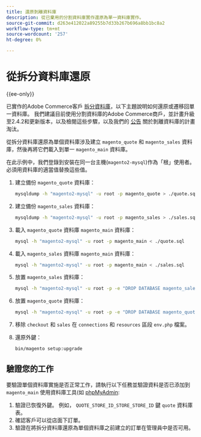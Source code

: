 ```yaml
---
title: 還原剝離資料庫
description: 從已棄用的分割資料庫實作還原為單一資料庫實作。
source-git-commit: d263e412022a89255b7d33b267b696a8bb1bc8a2
workflow-type: tm+mt
source-wordcount: '257'
ht-degree: 0%

---
```



# 從拆分資料庫還原

{{ee-only}}

已實作的Adobe Commerce客戶 [拆分資料庫](multi-master.md)，以下主題說明如何還原或遷移回單一資料庫。 我們建議目前使用分割資料庫的Adobe Commerce商戶，並計畫升級至2.4.2和更新版本，以及檢閱這些步驟，以及我們的 [公告](https://community.magento.com/t5/Magento-DevBlog/Deprecation-of-Split-Database-in-Magento-Commerce/ba-p/465187) 關於剝離資料庫的計畫淘汰。

從拆分資料庫還原為單個資料庫涉及建立 `magento_quote` 和 `magento_sales` 資料庫，然後再將它們載入到單一 `magento_main` 資料庫。

在此示例中，我們登錄到安裝在同一台主機(`magento2-mysql`)作為「根」使用者。 必須用資料庫的適當值替換這些值。

1. 建立備份 `magento_quote` 資料庫：

   ```bash
   mysqldump -h "magento2-mysql" -u root -p magento_quote > ./quote.sql
   ```

1. 建立備份 `magento_sales` 資料庫：

   ```bash
   mysqldump -h "magento2-mysql" -u root -p magento_sales > ./sales.sql
   ```

1. 載入 `magento_quote` 資料庫 `magento_main` 資料庫：

   ```bash
   mysql -h "magento2-mysql" -u root -p magento_main < ./quote.sql
   ```

1. 載入 `magento_sales` 資料庫 `magento_main` 資料庫：

   ```bash
   mysql -h "magento2-mysql" -u root -p magento_main < ./sales.sql
   ```

1. 放置 `magento_sales` 資料庫：

   ```bash
   mysql -h "magento2-mysql" -u root -p -e "DROP DATABASE magento_sales;"
   ```

1. 放置 `magento_quote` 資料庫：

   ```bash
   mysql -h "magento2-mysql" -u root -p -e "DROP DATABASE magento_quote;"
   ```

1. 移除 `checkout` 和 `sales` 在 `connections` 和 `resources` 區段 `env.php` 檔案。
1. 還原外鍵：

   ```bash
   bin/magento setup:upgrade
   ```

## 驗證您的工作

要驗證單個資料庫實施是否正常工作，請執行以下任務並驗證資料是否已添加到 `magento_main` 使用資料庫工具(如 [phpMyAdmin](../../installation/prerequisites/optional-software.md#phpmyadmin):

1. 驗證已恢復外鍵。 例如， `QUOTE_STORE_ID_STORE_STORE_ID` 鍵 `quote` 資料庫表。
1. 確認客戶可以從店面下訂單。
1. 驗證在將拆分資料庫還原為單個資料庫之前建立的訂單在管理員中是否可用。
